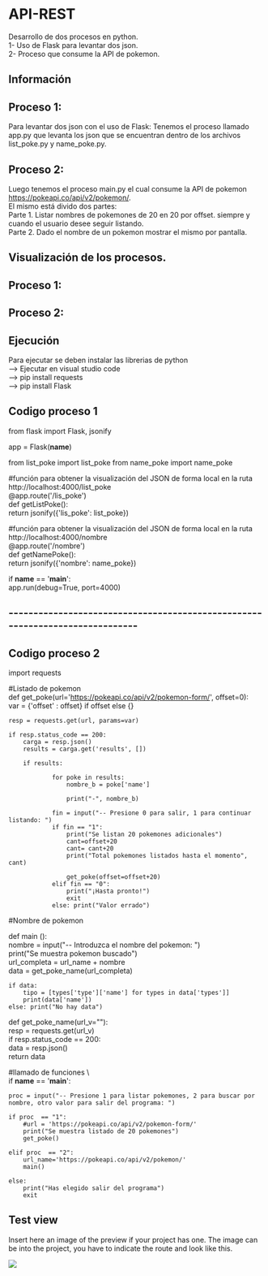 # API-REST

Desarrollo de dos procesos en python. \
1- Uso de Flask para levantar dos json. \
2- Proceso que consume la API de pokemon. 


## Información 
## Proceso 1: 
  Para levantar dos json con el uso de Flask: 
    Tenemos el proceso llamado app.py que levanta los json que se encuentran dentro de los archivos list_poke.py y name_poke.py. 

## Proceso 2: 
Luego tenemos el proceso main.py el cual consume la API de pokemon https://pokeapi.co/api/v2/pokemon/. \
El mismo está divido dos partes:\
  Parte 1. Listar nombres de pokemones de 20 en 20 por offset. siempre y cuando el usuario desee seguir listando. \
  Parte 2. Dado el nombre de un pokemon mostrar el mismo por pantalla. 

## Visualización de los procesos. 
## Proceso 1:

## Proceso 2:

## Ejecución
Para ejecutar se deben instalar las librerias de python \
--> Ejecutar en visual studio code \
--> pip install requests \
--> pip install Flask 

## Codigo proceso 1
from flask import Flask, jsonify

app = Flask(__name__)

from list_poke import list_poke
from name_poke import name_poke

#función para obtener la visualización del JSON de forma local en la ruta http://localhost:4000/list_poke \
@app.route('/lis_poke') \
def getListPoke(): \
    return jsonify({'lis_poke': list_poke})


#función para obtener la visualización del JSON de forma local en la ruta http://localhost:4000/nombre \
@app.route('/nombre') \
def getNamePoke(): \
    return jsonify({'nombre': name_poke})

if __name__ == '__main__': \
    app.run(debug=True, port=4000)
    
## -----------------------------------------------------------------------------

## Codigo proceso 2
import requests

#Listado de pokemon \
def get_poke(url='https://pokeapi.co/api/v2/pokemon-form/', offset=0): \
    var = {'offset' : offset} if offset else {}

    resp = requests.get(url, params=var)
    
    if resp.status_code == 200: 
        carga = resp.json() 
        results = carga.get('results', []) 
        
        if results:

                for poke in results:
                    nombre_b = poke['name']
                    
                    print("-", nombre_b)
                                            
                fin = input("-- Presione 0 para salir, 1 para continuar listando: ")
                if fin == "1":
                    print("Se listan 20 pokemones adicionales")
                    cant=offset+20
                    cant= cant+20
                    print("Total pokemones listados hasta el momento", cant)
                    
                    get_poke(offset=offset+20)
                elif fin == "0":
                    print("¡Hasta pronto!")
                    exit
                else: print("Valor errado") 
                
#Nombre de pokemon

def main (): \
    nombre = input("-- Introduzca el nombre del pokemon: ") \
    print("Se muestra pokemon buscado") \
    url_completa = url_name + nombre \
    data =  get_poke_name(url_completa)
    
    if data:
        tipo = [types['type']['name'] for types in data['types']]
        print(data['name'])
    else: print("No hay data")
    
def get_poke_name(url_v=""): \
    resp = requests.get(url_v) \
    if resp.status_code == 200: \
        data = resp.json() \
        return data 
        
#llamado de funciones  \                                     
if __name__ == '__main__':
     
    proc = input("-- Presione 1 para listar pokemones, 2 para buscar por nombre, otro valor para salir del programa: ")
   
    if proc  == "1": 
        #url = 'https://pokeapi.co/api/v2/pokemon-form/' 
        print("Se muestra listado de 20 pokemones") 
        get_poke()

    elif proc  == "2": 
        url_name='https://pokeapi.co/api/v2/pokemon/' 
        main()
        
    else: 
        print("Has elegido salir del programa") 
        exit

## Test view
Insert here an image of the preview if your project has one. The image can be into the project, you have to indicate the route and look like this.

![](/preview.jpg)
